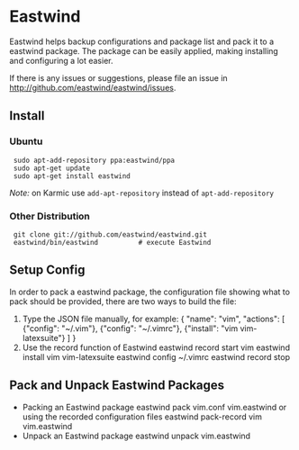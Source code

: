 # Eastwind

Eastwind helps backup configurations and package list and pack it to a eastwind
package.  The package can be easily applied, making installing and configuring
a lot easier.

If there is any issues or suggestions, please file an issue in
<http://github.com/eastwind/eastwind/issues>.

## Install
### Ubuntu
     sudo apt-add-repository ppa:eastwind/ppa
     sudo apt-get update
     sudo apt-get install eastwind

*Note:* on Karmic use `add-apt-repository` instead of `apt-add-repository`

### Other Distribution
     git clone git://github.com/eastwind/eastwind.git
     eastwind/bin/eastwind          # execute Eastwind

## Setup Config

In order to pack a eastwind package, the configuration file showing what to pack
should be provided, there are two ways to build the file:

1. Type the JSON file manually, for example:
        { "name": "vim",
          "actions": [
            {"config": "~/.vim"},
            {"config": "~/.vimrc"},
            {"install": "vim vim-latexsuite"}
          ]
        }
2. Use the record function of Eastwind
        eastwind record start vim
        eastwind install vim vim-latexsuite
        eastwind config ~/.vimrc
        eastwind record stop

## Pack and Unpack Eastwind Packages

 * Packing an Eastwind package
        eastwind pack vim.conf vim.eastwind
   or using the recorded configuration files
        eastwind pack-record vim vim.eastwind
 * Unpack an Eastwind package
        eastwind unpack vim.eastwind

